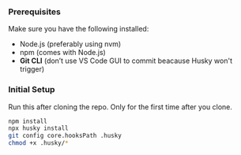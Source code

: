### Prerequisites
Make sure you have the following installed:
- Node.js (preferably using nvm)
- npm (comes with Node.js)
- **Git CLI** (don’t use VS Code GUI to commit beacause Husky won't trigger)

### Initial Setup
Run this after cloning the repo. Only for the first time after you clone.
```bash
npm install
npx husky install
git config core.hooksPath .husky
chmod +x .husky/*
```
